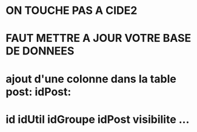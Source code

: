 # ON TOUCHE PAS A CIDE2
# FAUT METTRE A JOUR VOTRE BASE DE DONNEES
# ajout d'une colonne dans la table post: idPost:
# id idUtil idGroupe idPost visibilite ...

